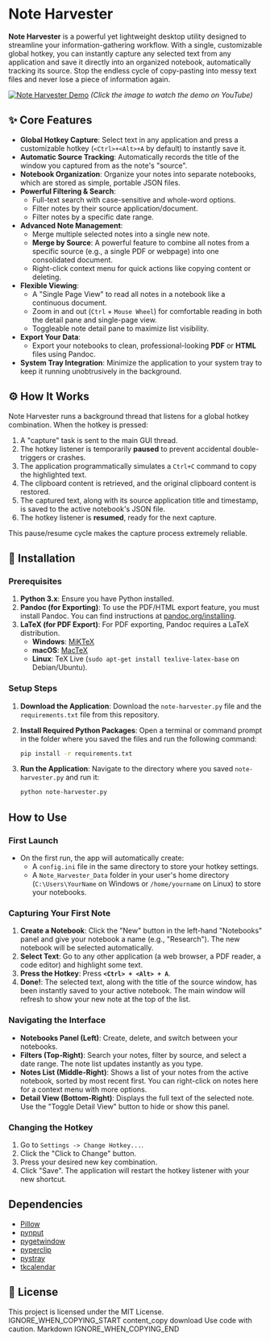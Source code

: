 
# Note Harvester

**Note Harvester** is a powerful yet lightweight desktop utility designed to streamline your information-gathering workflow. With a single, customizable global hotkey, you can instantly capture any selected text from any application and save it directly into an organized notebook, automatically tracking its source. Stop the endless cycle of copy-pasting into messy text files and never lose a piece of information again.

[![Note Harvester Demo](https://img.youtube.com/vi/z5KpwDU25sY/maxresdefault.jpg)](https://youtu.be/z5KpwDU25sY)
*(Click the image to watch the demo on YouTube)*

## ✨ Core Features

-   **Global Hotkey Capture**: Select text in any application and press a customizable hotkey (`<Ctrl>+<Alt>+A` by default) to instantly save it.
-   **Automatic Source Tracking**: Automatically records the title of the window you captured from as the note's "source".
-   **Notebook Organization**: Organize your notes into separate notebooks, which are stored as simple, portable JSON files.
-   **Powerful Filtering & Search**:
    -   Full-text search with case-sensitive and whole-word options.
    -   Filter notes by their source application/document.
    -   Filter notes by a specific date range.
-   **Advanced Note Management**:
    -   Merge multiple selected notes into a single new note.
    -   **Merge by Source**: A powerful feature to combine all notes from a specific source (e.g., a single PDF or webpage) into one consolidated document.
    -   Right-click context menu for quick actions like copying content or deleting.
-   **Flexible Viewing**:
    -   A "Single Page View" to read all notes in a notebook like a continuous document.
    -   Zoom in and out (`Ctrl` + `Mouse Wheel`) for comfortable reading in both the detail pane and single-page view.
    -   Toggleable note detail pane to maximize list visibility.
-   **Export Your Data**:
    -   Export your notebooks to clean, professional-looking **PDF** or **HTML** files using Pandoc.
-   **System Tray Integration**: Minimize the application to your system tray to keep it running unobtrusively in the background.

## ⚙️ How It Works

Note Harvester runs a background thread that listens for a global hotkey combination. When the hotkey is pressed:
1.  A "capture" task is sent to the main GUI thread.
2.  The hotkey listener is temporarily **paused** to prevent accidental double-triggers or crashes.
3.  The application programmatically simulates a `Ctrl+C` command to copy the highlighted text.
4.  The clipboard content is retrieved, and the original clipboard content is restored.
5.  The captured text, along with its source application title and timestamp, is saved to the active notebook's JSON file.
6.  The hotkey listener is **resumed**, ready for the next capture.

This pause/resume cycle makes the capture process extremely reliable.

## 🚀 Installation

### Prerequisites

1.  **Python 3.x**: Ensure you have Python installed.
2.  **Pandoc (for Exporting)**: To use the PDF/HTML export feature, you must install Pandoc. You can find instructions at [pandoc.org/installing](https://pandoc.org/installing.html).
3.  **LaTeX (for PDF Export)**: For PDF exporting, Pandoc requires a LaTeX distribution.
    -   **Windows**: [MiKTeX](https://miktex.org/download)
    -   **macOS**: [MacTeX](https://www.tug.org/mactex/)
    -   **Linux**: TeX Live (`sudo apt-get install texlive-latex-base` on Debian/Ubuntu).

### Setup Steps

1.  **Download the Application**:
    Download the `note-harvester.py` file and the `requirements.txt` file from this repository.

2.  **Install Required Python Packages**:
    Open a terminal or command prompt in the folder where you saved the files and run the following command:
    ```bash
    pip install -r requirements.txt
    ```

3.  **Run the Application**:
    Navigate to the directory where you saved `note-harvester.py` and run it:
    ```bash
    python note-harvester.py
    ```

## How to Use

### First Launch

-   On the first run, the app will automatically create:
    -   A `config.ini` file in the same directory to store your hotkey settings.
    -   A `Note_Harvester_Data` folder in your user's home directory (`C:\Users\YourName` on Windows or `/home/yourname` on Linux) to store your notebooks.

### Capturing Your First Note

1.  **Create a Notebook**: Click the "New" button in the left-hand "Notebooks" panel and give your notebook a name (e.g., "Research"). The new notebook will be selected automatically.
2.  **Select Text**: Go to any other application (a web browser, a PDF reader, a code editor) and highlight some text.
3.  **Press the Hotkey**: Press **`<Ctrl> + <Alt> + A`**.
4.  **Done!**: The selected text, along with the title of the source window, has been instantly saved to your active notebook. The main window will refresh to show your new note at the top of the list.

### Navigating the Interface

-   **Notebooks Panel (Left)**: Create, delete, and switch between your notebooks.
-   **Filters (Top-Right)**: Search your notes, filter by source, and select a date range. The note list updates instantly as you type.
-   **Notes List (Middle-Right)**: Shows a list of your notes from the active notebook, sorted by most recent first. You can right-click on notes here for a context menu with more options.
-   **Detail View (Bottom-Right)**: Displays the full text of the selected note. Use the "Toggle Detail View" button to hide or show this panel.

### Changing the Hotkey

1.  Go to `Settings -> Change Hotkey...`.
2.  Click the "Click to Change" button.
3.  Press your desired new key combination.
4.  Click "Save". The application will restart the hotkey listener with your new shortcut.

## Dependencies

-   [Pillow](https://python-pillow.org/)
-   [pynput](https://github.com/moses-palmer/pynput)
-   [pygetwindow](https://github.com/asweigart/pygetwindow)
-   [pyperclip](https://github.com/asweigart/pyperclip)
-   [pystray](https://github.com/moses-palmer/pystray)
-   [tkcalendar](https://github.com/j4321/tkcalendar)

## 📄 License

This project is licensed under the MIT License.
IGNORE_WHEN_COPYING_START
content_copy
download
Use code with caution.
Markdown
IGNORE_WHEN_COPYING_END
